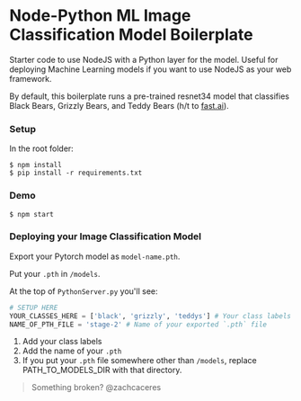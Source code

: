 # Node-Python ML Image Classification Model Boilerplate
Starter code to use NodeJS with a Python layer for the model. Useful for deploying Machine Learning models if you want to use NodeJS as your web framework.

By default, this boilerplate runs a pre-trained resnet34 model that classifies Black Bears, Grizzly Bears, and Teddy Bears (h/t to [fast.ai](fast.ai)).

### Setup
In the root folder:

```
$ npm install
$ pip install -r requirements.txt
```

### Demo
```
$ npm start
```

### Deploying your Image Classification Model
Export your Pytorch model as `model-name.pth`.

Put your `.pth` in `/models`.

At the top of `PythonServer.py` you'll see:
```py
# SETUP HERE
YOUR_CLASSES_HERE = ['black', 'grizzly', 'teddys'] # Your class labels
NAME_OF_PTH_FILE = 'stage-2' # Name of your exported `.pth` file
```

1. Add your class labels
2. Add the name of your `.pth`
3. If you put your `.pth` file somewhere other than `/models`, replace PATH_TO_MODELS_DIR with that directory.

> Something broken?
> @zachcaceres
